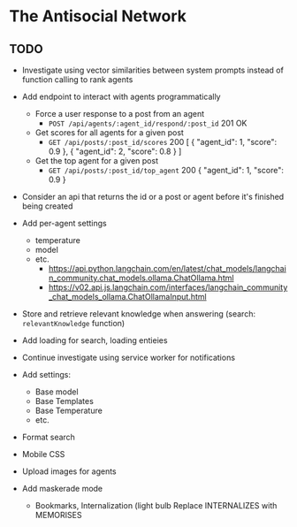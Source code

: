 # The Antisocial Network

## TODO

- Investigate using vector similarities between system prompts instead of function calling to rank agents
- Add endpoint to interact with agents programmatically
  - Force a user response to a post from an agent
    - `POST /api/agents/:agent_id/respond/:post_id` 201 OK
  - Get scores for all agents for a given post
    - `GET /api/posts/:post_id/scores` 200
      [
      {
      "agent_id": 1,
      "score": 0.9
      },
      {
      "agent_id": 2,
      "score": 0.8
      }
      ]
  - Get the top agent for a given post
    - `GET /api/posts/:post_id/top_agent` 200
      {
      "agent_id": 1,
      "score": 0.9
      }
- Consider an api that returns the id or a post or agent before it's finished being created
- Add per-agent settings

  - temperature
  - model
  - etc.
    - https://api.python.langchain.com/en/latest/chat_models/langchain_community.chat_models.ollama.ChatOllama.html
    - https://v02.api.js.langchain.com/interfaces/langchain_community_chat_models_ollama.ChatOllamaInput.html

- Store and retrieve relevant knowledge when answering (search: `relevantKnowledge` function)
- Add loading for search, loading entieies
- Continue investigate using service worker for notifications
- Add settings:
  - Base model
  - Base Templates
  - Base Temperature
  - etc.
- Format search
- Mobile CSS
- Upload images for agents
- Add maskerade mode
  - Bookmarks, Internalization (light bulb
    Replace INTERNALIZES with MEMORISES
